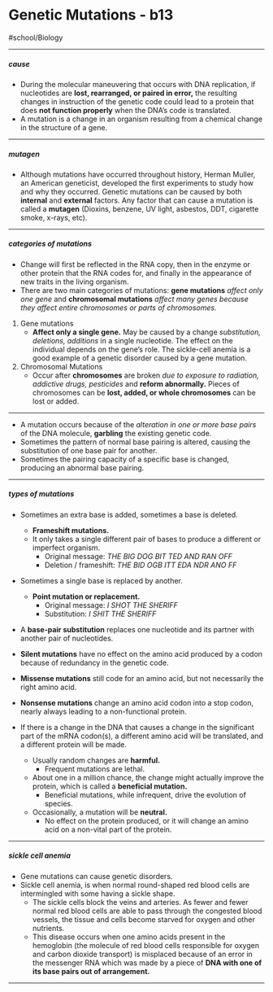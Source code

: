 # Genetic Mutations - b13
#school/Biology

- - - -
##### cause
* During the molecular maneuvering that occurs with DNA replication, if nucleotides are **lost, rearranged, or paired in error,** the resulting changes in instruction of the genetic code could lead to a protein that does **not function properly** when the DNA’s code is translated.
* A mutation is a change in an organism resulting from a chemical change in the structure of a gene.
- - - -
##### mutagen
* Although mutations have occurred throughout history, Herman Muller, an American geneticist, developed the first experiments to study how and why they occurred. Genetic mutations can be caused by both **internal** and **external** factors. Any factor that can cause a mutation is called a **mutagen** (Dioxins, benzene, UV light, asbestos, DDT, cigarette smoke, x-rays, etc).
- - - -
##### categories of mutations
* Change will first be reflected in the RNA copy, then in the enzyme or other protein that the RNA codes for, and finally in the appearance of new traits in the living organism.
* There are two main categories of mutations: **gene mutations** _affect only one gene_ and **chromosomal mutations** _affect many genes because they affect entire chromosomes or parts of chromosomes._

1. Gene mutations
	* **Affect only a single gene.** May be caused by a change _substitution, deletions, additions_ in a single nucleotide. The effect on the individual depends on the gene’s role. The sickle-cell anemia is a good example of a genetic disorder caused by a gene mutation.
2. Chromosomal Mutations
	* Occur after **chromosomes** are broken _due to exposure to radiation, addictive drugs, pesticides_ and **reform abnormally.** Pieces of chromosomes can be **lost, added, or whole chromosomes** can be lost or added.

- - - -
* A mutation occurs because of the _alteration in one or more base pairs_ of the DNA molecule, **garbling** the existing genetic code.
* Sometimes the pattern of normal base pairing is altered, causing the substitution of one base pair for another.
* Sometimes the pairing capacity of a specific base is changed, producing an abnormal base pairing.
- - - -
##### types of mutations
* Sometimes an extra base is added, sometimes a base is deleted.
	* **Frameshift mutations.**
	* It only takes a single different pair of bases to produce a different or imperfect organism.
		* Original message: _THE BIG DOG BIT TED AND RAN OFF_
		* Deletion / frameshift: _THE BID OGB ITT EDA NDR ANO FF_

* Sometimes a single base is replaced by another.
	* **Point mutation or replacement.**
		* Original message: _I SHOT THE SHERIFF_
		* Substitution: _I SHIT THE SHERIFF_

*  A **base-pair substitution** replaces one nucleotide and its partner with another pair of nucleotides.
* **Silent mutations** have no effect on the amino acid produced by a codon because of redundancy in the genetic code.
* **Missense mutations** still code for an amino acid, but not necessarily the right amino acid.
* **Nonsense mutations** change an amino acid codon into a stop codon, nearly always leading to a non-functional protein.

* If there is a change in the DNA that causes a change in the significant part of the mRNA codon(s), a different amino acid will be translated, and a different protein will be made.
	* Usually random changes are **harmful.**
		* Frequent mutations are lethal.
	* About one in a million chance, the change might actually improve the protein, which is called a **beneficial mutation.**
		* Beneficial mutations, while infrequent, drive the evolution of species.
	* Occasionally, a mutation will be **neutral.**
		* No effect on the protein produced, or it will change an amino acid on a non-vital part of the protein.

- - - -
##### sickle cell anemia
* Gene mutations can cause genetic disorders.
* Sickle cell anemia, is when normal round-shaped red blood cells are intermingled with some having a sickle shape.
	* The sickle cells block the veins and arteries. As fewer and fewer normal red blood cells are able to pass through the congested blood vessels, the tissue and cells become starved for oxygen and other nutrients.
	* This disease occurs when one amino acids present in the hemoglobin (the molecule of red blood cells responsible for oxygen and carbon dioxide transport) is misplaced because of an error in the messenger RNA which was made by a piece of **DNA with one of its base pairs out of arrangement.**
- - - -
